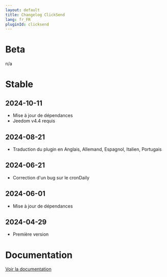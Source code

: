 ```yaml
---
layout: default
title: Changelog ClickSend
lang: fr_FR
pluginId: clicksend
---
```


# Beta

n/a

# Stable

## 2024-10-11

- Mise à jour de dépendances
- Jeedom v4.4 requis

## 2024-08-21

- Traduction du plugin en Anglais, Allemand, Espagnol, Italien, Portugais

## 2024-06-21

- Correction d'un bug sur le cronDaily

## 2024-06-01

- Mise à jour de dépendances

## 2024-04-29

- Première version

# Documentation

[Voir la documentation]({{site.baseurl}}/{{page.pluginId}}/{{page.lang}})
